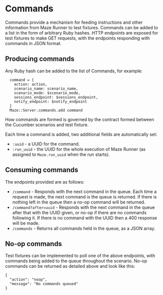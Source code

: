 # Commands

Commands provide a mechanism for feeding instructions and other information from Maze Runner to test fixtures.  Commands can be added to a list in the form of arbitrary Ruby hashes.  HTTP endpoints are exposed for test fixtures to make GET requests, with the endpoints responding with commands in JSON format.

## Producing commands

Any Ruby hash can be added to the list of Commands, for example:
```
  command = {
    action: action,
    scenario_name: scenario_name,
    scenario_mode: $scenario_mode,
    sessions_endpoint: $sessions_endpoint,
    notify_endpoint: $notify_endpoint
  }
  Maze::Server.commands.add command
```

How commands are formed is governed by the contract formed between the Cucumber scenarios and test fixture.

Each time a command is added, two additional fields are automatically set:
- `:uuid` - a UUID for the command.
- `:run_uuid` - the UUID for the whole execution of Maze Runner (as assigned to `Maze.run_uuid` when the run starts).

## Consuming commands

The endpoints provided are as follows:

- `/command` - Responds with the next command in the queue.  Each time a request is made, the next command is the queue is returned.  If there is nothing left in the queue then a no-op command will be returned.
- `/command?after=uuid` - Responds with the next command in the queue after that with the UUID given, or no-op if there are no commands following it.  If there is no command with the UUID then a 400 response will be made.
- `/commands` - Returns all commands held in the queue, as a JSON array.

## No-op commands

Test fixtures can be implemented to poll one of the above endpoints, with commands being added to the queue throughout the scenario.  No-op commands can be returned as detailed above and look like this:
```
{
  "action": "noop", 
  "message": "No commands queued"
}
```
